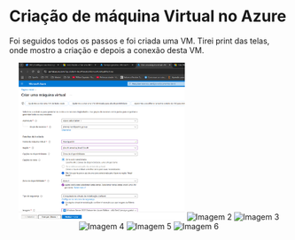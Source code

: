# Criação de máquina Virtual no Azure

Foi seguidos todos os passos e foi criada uma VM. Tirei print das telas, onde mostro a criação e depois a conexão desta VM.

<p align="center">
    <img src="images/1.png" alt="Imagem 1" width="300">
    <img src="URL_DA_IMAGEM_2" alt="Imagem 2" width="300">
    <img src="URL_DA_IMAGEM_3" alt="Imagem 3" width="300">
    <img src="URL_DA_IMAGEM_4" alt="Imagem 4" width="300">
    <img src="URL_DA_IMAGEM_5" alt="Imagem 5" width="300">
    <img src="URL_DA_IMAGEM_6" alt="Imagem 6" width="300">
</p>
